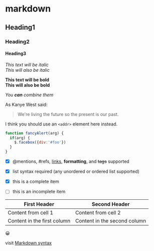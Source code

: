 # markdown
## Heading1
### Heading2
#### Heading3

*This text will be italic*<br>
_This will also be italic_<br>

**This text will be bold**<br>
__This will also be bold__<br>

_You **can** combine them_<br>

As Kanye West said:

> We're living the future so
> the present is our past.

I think you should use an
`<addr>` element here instead.

```javascript
function fancyAlert(arg) {
  if(arg) {
    $.facebox({div:'#foo'})
  }
}
```

- [x] @mentions, #refs, [links](), **formatting**, and <del>tags</del> supported
- [x] list syntax required (any unordered or ordered list supported)
- [x] this is a complete item
- [ ] this is an incomplete item


First Header | Second Header
------------ | -------------
Content from cell 1 | Content from cell 2
Content in the first column | Content in the second column

:grinning:

visit [Markdown syntax](https://guides.github.com/features/mastering-markdown/)
